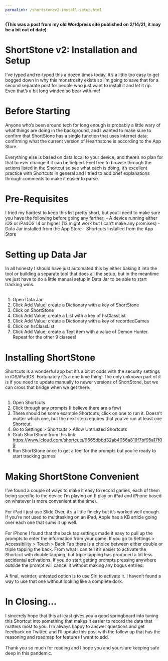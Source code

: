 ```yaml
---
permalink: /shortstonev2-install-setup.html
---
```

**(This was a post from my old Wordpress site published on 2/14/21, it may be a bit out of date)**
<h1>ShortStone v2: Installation and Setup</h1>
I’ve typed and re-typed this a dozen times today, it’s a little too easy to get bogged down in why this monstrosity exists so I’m going to save that for a second separate post for people who just want to install it and let it rip. Even that’s a bit long winded so bear with me!

<h1>Before Starting</h1>
Anyone who’s been around tech for long enough is probably a little wary of what things are doing in the background, and I wanted to make sure to confirm that ShortStone has a single function that uses internet data; confirming what the current version of Hearthstone is according to the App Store.
<br>
<br>
Everything else is based on data local to your device, and there’s no plan for that to ever change if it can be helped. Feel free to browse through the actions listed in the Shortcut so see what each is doing, it’s excellent practice with Shortcuts in general and I tried to add brief explanations through comments to make it easier to parse.

<h1>Pre-Requisites</h1>
I tried my hardest to keep this list pretty short, but you’ll need to make sure you have the following before going any farther;
- A device running either iOS or iPadOS 14 or higher (13 might work but I can’t make any promises)
- Data Jar installed from the App Store
- Shortcuts installed from the App Store

<h1>Setting up Data Jar</h1>
In all honesty I should have just automated this by either baking it into the tool or building a separate tool that does all the setup, but in the meantime we just have to do a little manual setup in Data Jar to be able to start tracking wins.
<br>
<br>

1. Open Data Jar
2. Click Add Value; create a Dictionary with a key of ShortStone
3. Click on ShortStone
4. Click Add Value; create a List with a key of hsClassList
5. Click Add Value; create a Dictionary with a key of recordedGames
6. Click on hsClassList
7. Click Add Value; create a Text item with a value of Demon Hunter. Repeat for the other 9 classes!

<h1>Installing ShortStone</h1>
Shortcuts is a wonderful app but it’s a bit at odds with the security settings in iOS/iPadOS. Fortunately it’s a one time thing! The only unknown part of it is if you need to update manually to newer versions of ShortStone, but we can cross that bridge when we get there.
<br>
<br>

1. Open Shortcuts
2. Click through any prompts (I believe there are a few)
3. There should be some example Shortcuts, click on one to run it. Doesn’t matter which one, but the next step requires that you’ve run at least one Shortcut.
4. Go to Settings > Shortcuts > Allow Untrusted Shortcuts
5. Grab ShortStone from this link: https://www.icloud.com/shortcuts/9665dbbd32ab4056a819f7bf95a17f09
6. Run ShortStone once to get a feel for the prompts but you’re ready to start tracking games!

<h1>Making ShortStone Convenient</h1>
I’ve found a couple of ways to make it easy to record games, each of them being specific to the device I’m playing on (I play on iPad and iPhone based on whatever is more convenient at the time).
<br>
<br>
For iPad I just use Slide Over, it’s a little finicky but it’s worked well enough. If you’re not used to multitasking on an iPad, Apple has a KB article going over each one that sums it up well.
<br>
<br>
For iPhone I found that the back tap settings made it easy to pull up the prompts to enter the information from your game. If you go to Settings > Accessibility > Touch > Back Tap there is a choice between either double or triple tapping the back. From what I can tell it’s easier to activate the Shortcut with double tapping, but triple tapping has produced a lot less accidental activations. If you do start getting prompts pressing anywhere outside the prompt will cancel it without making any bogus entries.
<br>
<br>
A final, weirder, untested option is to use Siri to activate it. I haven’t found a way to use that one without looking like a complete dork.
<h1>In Closing...</h1>
I sincerely hope that this at least gives you a good springboard into tuning this Shortcut into something that makes it easier to record the data that matters most to you. I’m always happy to answer questions and get feedback on Twitter, and I’ll update this post with the follow up that has the reasoning and roadmap for features I want to add.
<br>
<br>
Thank you so much for reading and I hope you and yours are keeping safe deep in this pandemic.
